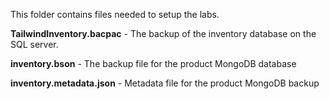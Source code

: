 This folder contains files needed to setup the labs.

**TailwindInventory.bacpac** - The backup of the inventory database on the SQL server.

**inventory.bson** - The backup file for the product MongoDB database

**inventory.metadata.json** - Metadata file for the product MongoDB backup
